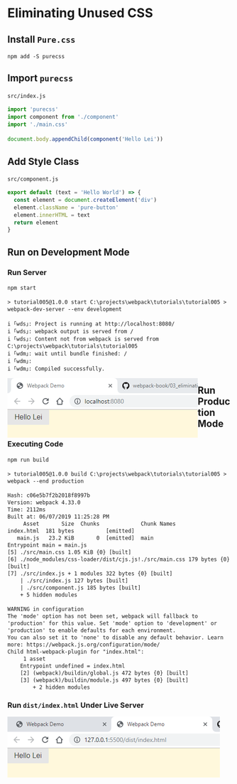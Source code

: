 # Eliminating Unused CSS

## Install `Pure.css`

```shell
npm add -S purecss
```

## Import `purecss`

`src/index.js`

```javascript
import 'purecss'
import component from './component'
import './main.css'

document.body.appendChild(component('Hello Lei'))
```

## Add Style Class

`src/component.js`

```javascript
export default (text = 'Hello World') => {
  const element = document.createElement('div')
  element.className = 'pure-button'
  element.innerHTML = text
  return element
}
```

## Run on Development Mode

### Run Server

```shell
npm start

> tutorial005@1.0.0 start C:\projects\webpack\tutorials\tutorial005 > webpack-dev-server --env development

i ｢wds｣: Project is running at http://localhost:8080/
i ｢wds｣: webpack output is served from /
i ｢wds｣: Content not from webpack is served from C:\projects\webpack\tutorials\tutorial005
i ｢wdm｣: wait until bundle finished: /
i ｢wdm｣:
i ｢wdm｣: Compiled successfully.
```

<img src="./../images/002/002.PNG" style="float: left;" alt="development mode run without error">

## Run Production Mode

### Executing Code

```shell
npm run build

> tutorial005@1.0.0 build C:\projects\webpack\tutorials\tutorial005 > webpack --end production

Hash: c06e5b7f2b2018f8997b
Version: webpack 4.33.0
Time: 2112ms
Built at: 06/07/2019 11:25:28 PM
     Asset       Size  Chunks             Chunk Names
index.html  181 bytes          [emitted]
   main.js   23.2 KiB       0  [emitted]  main
Entrypoint main = main.js
[5] ./src/main.css 1.05 KiB {0} [built]
[6] ./node_modules/css-loader/dist/cjs.js!./src/main.css 179 bytes {0} [built]
[7] ./src/index.js + 1 modules 322 bytes {0} [built]
    | ./src/index.js 127 bytes [built]
    | ./src/component.js 185 bytes [built]
    + 5 hidden modules

WARNING in configuration
The 'mode' option has not been set, webpack will fallback to 'production' for this value. Set 'mode' option to 'development' or 'production' to enable defaults for each environment.
You can also set it to 'none' to disable any default behavior. Learn more: https://webpack.js.org/configuration/mode/
Child html-webpack-plugin for "index.html":
     1 asset
    Entrypoint undefined = index.html
    [2] (webpack)/buildin/global.js 472 bytes {0} [built]
    [3] (webpack)/buildin/module.js 497 bytes {0} [built]
        + 2 hidden modules
```

### Run `dist/index.html` Under Live Server

<img src="./../images/002/003.PNG" style="float: left;" alt="pure css production" >
